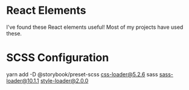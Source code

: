 # React Elements
I've found these React elements useful! Most of my projects have used these.

# SCSS Configuration
yarn add -D @storybook/preset-scss css-loader@5.2.6 sass sass-loader@10.1.1 style-loader@2.0.0
